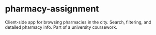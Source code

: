 # pharmacy-assignment
Client-side app for browsing pharmacies in the city. Search, filtering, and detailed pharmacy info. Part of a university coursework.

